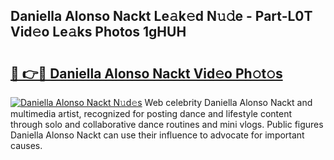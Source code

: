 ## Daniella Alonso Nackt Le𝚊k𝚎d N𝚞𝚍e - Part-L0T Vid𝚎o Le𝚊ks Photos 1gHUH

# <h2><a href="http://fb1sun7.evod.top/?m=Daniella+Alonso+Nackt">🔗 👉🔴 Daniella Alonso Nackt Vid𝚎o Ph𝚘t𝚘s</a></h2>

[![Daniella Alonso Nackt N𝚞d𝚎s](https://i.imgur.com/8V9OHl7.gif)](http://fb1sun7.evod.top/?m=Daniella+Alonso+Nackt)
Web celebrity Daniella Alonso Nackt and multimedia artist, recognized for posting dance and lifestyle content through solo and collaborative dance routines and mini vlogs. Public figures Daniella Alonso Nackt can use their influence to advocate for important causes. 
